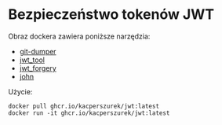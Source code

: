 # Bezpieczeństwo tokenów JWT

Obraz dockera zawiera poniższe narzędzia:
* [git-dumper](https://github.com/arthaud/git-dumper)
* [jwt_tool](https://github.com/ticarpi/jwt_tool)
* [jwt_forgery](https://github.com/silentsignal/rsa_sign2n)
* [john](https://www.openwall.com/john/)

Użycie:

```
docker pull ghcr.io/kacperszurek/jwt:latest
docker run -it ghcr.io/kacperszurek/jwt:latest
```
